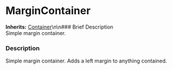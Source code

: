 #  MarginContainer  
**Inherits:** [Container](class_container)\\n\\n###  Brief Description  
Simple margin container.
###  Description  
Simple margin container. Adds a left margin to anything contained.
